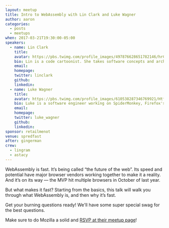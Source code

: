 ```yaml
---
layout: meetup
title: Intro to WebAssembly with Lin Clark and Luke Wagner
author: aaron
categories:
  - posts
  - meetups
when: 2017-03-21T19:30:00-05:00
speakers:
  - name: Lin Clark
    title:
    avatar: https://pbs.twimg.com/profile_images/497876628651782146/hrCHz_ym.jpeg
    bio: Lin is a code cartoonist. She takes software concepts and architectures and turns them into stick figure cartoons. She also works in Mozilla's Emerging Technologies group, where she gets to tinker with new browser technologies like WebAssembly. In previous lives, she worked at npm, was a core contributor to open source projects like Firefox's developer tools, and contributed to HTML data standards.
    email:
    homepage:
    twitter: linclark
    github:
    linkedin:
  - name: Luke Wagner
    title:
    avatar: https://pbs.twimg.com/profile_images/610538287346769921/Htfyxvxg.png
    bio: Luke is a software engineer working on SpiderMonkey, Firefox's JavaScript &mdash; and now WebAssembly! &mdash; engine.
    email:
    homepage:
    twitter: luke_wagner
    github:
    linkedin:
sponsor: retailmenot
venue: spredfast
after: gingerman
crew:
  - lingram
  - astacy
---
```


WebAssembly is fast. It’s being called “the future of the web”. Its speed and potential have major browser vendors working together to make it a reality. And it’s on its way &mdash; the MVP hit multiple browsers in October of last year.

But what makes it fast? Starting from the basics, this talk will walk you through what WebAssembly is, and then why it’s fast.

Get your burning questions ready! We'll have some super special swag for the best questions.

<p class="ajs-box">
  Make sure to do Mozilla a solid and <a href="https://www.meetup.com/Mozilla-Developer-Roadshow/events/237760047/">RSVP at their meetup page</a>!
</p>
